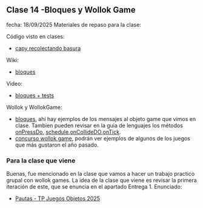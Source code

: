## Clase 14 -Bloques y Wollok Game	

fecha: 18/09/2025
Materiales de repaso para la clase:

Código visto en clases:
- [capy recolectando basura](https://github.com/pdepjm/game-capy/tree/bloques/src)


Wiki:
 - [bloques](https://wiki.uqbar.org/wiki/articles/bloques.html)
 
Video:
- [bloques + tests](https://www.youtube.com/watch?v=Bevl2jOGxTA)

Wollok y WollokGame:
- [bloques](https://www.wollok.org/documentation/wollok_game/), ahí hay ejemplos de los mensajes al objeto game que vimos en clase. Tambien pueden revisar en la guia de lenguajes los métodos [onPressDo](https://www.wollok.org/documentation/language/#wollok.game.Key.onPressDo/1), [schedule](https://www.wollok.org/documentation/language/#wollok.game.game.schedule/2),[onCollideDO](https://www.wollok.org/documentation/language/#wollok.game.game.onCollideDo/2),[onTick](https://www.wollok.org/documentation/wollok_game/#eventos-automaticos).
- [concurso wollok game](https://www.wollok.org/news/concurso2024/), podrán ver ejemplos de algunos de los juegos que más gustaron el año pasado.
### Para la clase que viene
Buenas, fue mencionado en la clase que vamos a hacer un trabajo practico grupal con wollok games. La idea de la clase que viene es revisar la primera iteración de este, que se enuncia en el apartado Entrega 1.
Enunciado:
- [Pautas - TP Juegos Objetos 2025](https://docs.google.com/document/d/12Gj_MrR9fLi926D66XO_tRvhrnWc4T2gjpfusKGZy0I/edit?usp=sharing)
